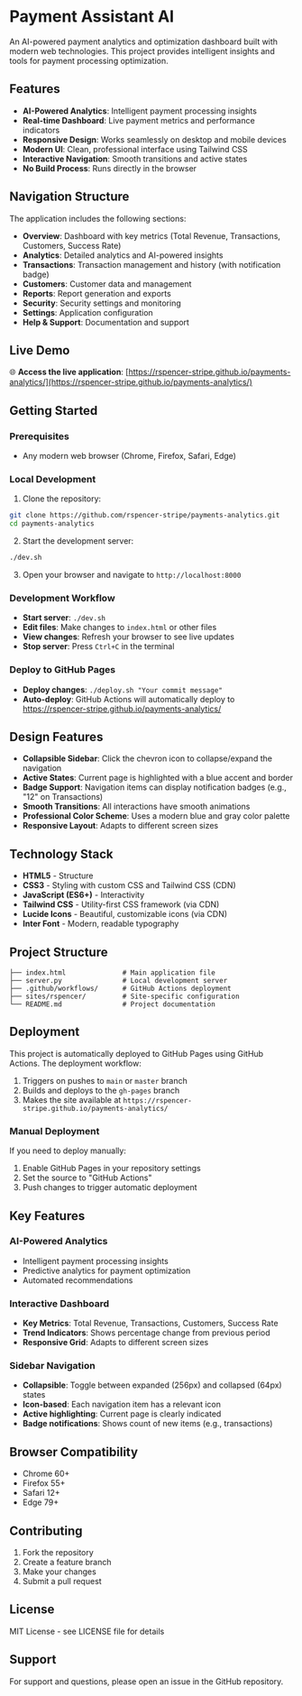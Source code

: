 # Payment Assistant AI

An AI-powered payment analytics and optimization dashboard built with modern web technologies. This project provides intelligent insights and tools for payment processing optimization.

## Features

- **AI-Powered Analytics**: Intelligent payment processing insights
- **Real-time Dashboard**: Live payment metrics and performance indicators
- **Responsive Design**: Works seamlessly on desktop and mobile devices
- **Modern UI**: Clean, professional interface using Tailwind CSS
- **Interactive Navigation**: Smooth transitions and active states
- **No Build Process**: Runs directly in the browser

## Navigation Structure

The application includes the following sections:

- **Overview**: Dashboard with key metrics (Total Revenue, Transactions, Customers, Success Rate)
- **Analytics**: Detailed analytics and AI-powered insights
- **Transactions**: Transaction management and history (with notification badge)
- **Customers**: Customer data and management
- **Reports**: Report generation and exports
- **Security**: Security settings and monitoring
- **Settings**: Application configuration
- **Help & Support**: Documentation and support

## Live Demo

🌐 **Access the live application**: [https://rspencer-stripe.github.io/payments-analytics/](https://rspencer-stripe.github.io/payments-analytics/)

## Getting Started

### Prerequisites

- Any modern web browser (Chrome, Firefox, Safari, Edge)

### Local Development

1. Clone the repository:
```bash
git clone https://github.com/rspencer-stripe/payments-analytics.git
cd payments-analytics
```

2. Start the development server:
```bash
./dev.sh
```

3. Open your browser and navigate to `http://localhost:8000`

### Development Workflow

- **Start server**: `./dev.sh`
- **Edit files**: Make changes to `index.html` or other files
- **View changes**: Refresh your browser to see live updates
- **Stop server**: Press `Ctrl+C` in the terminal

### Deploy to GitHub Pages

- **Deploy changes**: `./deploy.sh "Your commit message"`
- **Auto-deploy**: GitHub Actions will automatically deploy to https://rspencer-stripe.github.io/payments-analytics/

## Design Features

- **Collapsible Sidebar**: Click the chevron icon to collapse/expand the navigation
- **Active States**: Current page is highlighted with a blue accent and border
- **Badge Support**: Navigation items can display notification badges (e.g., "12" on Transactions)
- **Smooth Transitions**: All interactions have smooth animations
- **Professional Color Scheme**: Uses a modern blue and gray color palette
- **Responsive Layout**: Adapts to different screen sizes

## Technology Stack

- **HTML5** - Structure
- **CSS3** - Styling with custom CSS and Tailwind CSS (CDN)
- **JavaScript (ES6+)** - Interactivity
- **Tailwind CSS** - Utility-first CSS framework (via CDN)
- **Lucide Icons** - Beautiful, customizable icons (via CDN)
- **Inter Font** - Modern, readable typography

## Project Structure

```
├── index.html              # Main application file
├── server.py               # Local development server
├── .github/workflows/      # GitHub Actions deployment
├── sites/rspencer/         # Site-specific configuration
└── README.md               # Project documentation
```

## Deployment

This project is automatically deployed to GitHub Pages using GitHub Actions. The deployment workflow:

1. Triggers on pushes to `main` or `master` branch
2. Builds and deploys to the `gh-pages` branch
3. Makes the site available at `https://rspencer-stripe.github.io/payments-analytics/`

### Manual Deployment

If you need to deploy manually:

1. Enable GitHub Pages in your repository settings
2. Set the source to "GitHub Actions"
3. Push changes to trigger automatic deployment

## Key Features

### AI-Powered Analytics
- Intelligent payment processing insights
- Predictive analytics for payment optimization
- Automated recommendations

### Interactive Dashboard
- **Key Metrics**: Total Revenue, Transactions, Customers, Success Rate
- **Trend Indicators**: Shows percentage change from previous period
- **Responsive Grid**: Adapts to different screen sizes

### Sidebar Navigation
- **Collapsible**: Toggle between expanded (256px) and collapsed (64px) states
- **Icon-based**: Each navigation item has a relevant icon
- **Active highlighting**: Current page is clearly indicated
- **Badge notifications**: Shows count of new items (e.g., transactions)

## Browser Compatibility

- Chrome 60+
- Firefox 55+
- Safari 12+
- Edge 79+

## Contributing

1. Fork the repository
2. Create a feature branch
3. Make your changes
4. Submit a pull request

## License

MIT License - see LICENSE file for details

## Support

For support and questions, please open an issue in the GitHub repository.
